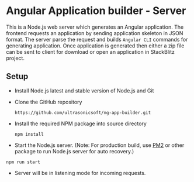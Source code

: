 # Angular Application builder - Server

This is a Node.js web server which generates an Angular application. The frontend requests an application by sending application skeleton in JSON format. The server parse the request and builds `Angular CLI` commands for generating application. Once application is generated then either a zip file can be sent to client for download or open an application in StackBlitz project.


## Setup

* Install Node.js latest and stable version of Node.js and Git
* Clone the GitHub repository

    `https://github.com/ultrasonicsoft/ng-app-builder.git`

* Install the required NPM package into source directory

    `npm install`
* Start the Node.js server. (Note: For production build, use [PM2](https://pm2.keymetrics.io/) or other package to run Node.js server for auto recovery.)

`npm run start`

* Server will be in listening mode for incoming requests.